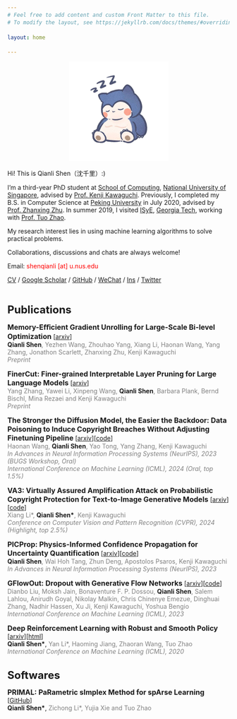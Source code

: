 ```yaml
---
# Feel free to add content and custom Front Matter to this file.
# To modify the layout, see https://jekyllrb.com/docs/themes/#overriding-theme-defaults

layout: home

---
```


<div align=center>
  <img src="assets/img/me.JPG" alt="me" style="zoom:25%;" />
</div>



Hi! This is Qianli Shen（沈千里）:) 

I’m a third-year PhD student at [School of Computing](https://www.comp.nus.edu.sg/),  [National University of Singapore](https://www.nus.edu.sg/), advised by [Prof. Kenji Kawaguchi](https://people.csail.mit.edu/kawaguch/). Previously, I completed my B.S. in Computer Science at [Peking University](http://english.pku.edu.cn/) in July 2020, advised by [Prof. Zhanxing Zhu](https://sites.google.com/view/zhanxingzhu/). In summer 2019, I visited [ISyE](https://www.isye.gatech.edu/), [Georgia Tech](https://www.gatech.edu/), working with [Prof. Tuo Zhao](https://www2.isye.gatech.edu/~tzhao80/). 

My research interest lies in using machine learning algorithms to solve practical problems.

Collaborations, discussions and chats are always welcome!

Email: <font color=Red>shenqianli [at] u.nus.edu </font>

[CV](assets/cv.pdf) / [Google Scholar](https://scholar.google.com/citations?user=p3ekN2kAAAAJ&hl=en) / [GitHub](https://github.com/ShenQianli) / [WeChat](assets/img/wechat.JPG) / [Ins](https://www.instagram.com/about311miles/) / [Twitter](https://www.twitter.com/ShenQianli)

<br>

[//]: # (<b><font size=5>Preprints</font></b>)

[//]: # (<p>)

[//]: # (<b><font size=3>The Stronger the Diffusion Model, the Easier the Backdoor: Data Poisoning to Induce Copyright Breaches Without Adjusting Finetuning Pipeline</font></b> [<a href="https://arxiv.org/abs/2401.04136">arxiv</a>][<a href="https:)

[//]: # (//github.com/haonan3/SilentBadDiffusion">code</a>])

[//]: # (<br>)

[//]: # (<font color=Grey>Haonan Wang, </font> <b>Qianli Shen</b><font color=Grey>, Yao Tong, Yang Zhang, Kenji Kawaguchi</font>)

[//]: # (<br>)

[//]: # (<font color=Grey><i> In Advances in Neural Information Processing Systems &#40;NeurIPS&#41;, 2023 &#40;BUGS Workshop, Oral&#41; </i></font> )

[//]: # (<br>)

[//]: # (<br>)

<b><font size=5>Publications</font></b>

<p>
<b><font size=3>Memory-Eﬀicient Gradient Unrolling for Large-Scale Bi-level Optimization</font></b> [<a href="https://arxiv.org/abs/2406.14095">arxiv</a>]
<br>
<font color=Grey></font> <b>Qianli Shen</b><font color=Grey>, Yezhen Wang, Zhouhao Yang, Xiang Li, Haonan Wang, Yang Zhang, Jonathon Scarlett, Zhanxing Zhu, Kenji Kawaguchi</font>
<br>
<font color=Grey><i>Preprint</i></font> 
<br>

<p>
<b><font size=3>FinerCut: Finer-grained Interpretable Layer Pruning for Large Language Models</font></b> [<a href="https://arxiv.org/abs/2405.18218">arxiv</a>]
<br>
<font color=Grey>Yang Zhang, Yawei Li, Xinpeng Wang, </font><b>Qianli Shen</b><font color=Grey>, Barbara Plank, Bernd Bischl, Mina Rezaei and Kenji Kawaguchi</font>
<br>
<font color=Grey><i>Preprint</i></font> 
<br>

<p>
<b><font size=3>The Stronger the Diffusion Model, the Easier the Backdoor: Data Poisoning to Induce Copyright Breaches Without Adjusting Finetuning Pipeline</font></b> [<a href="https://arxiv.org/abs/2401.04136">arxiv</a>][<a href="https:
//github.com/haonan3/SilentBadDiffusion">code</a>]
<br>
<font color=Grey>Haonan Wang, </font> <b>Qianli Shen</b><font color=Grey>, Yao Tong, Yang Zhang, Kenji Kawaguchi</font>
<br>
<font color=Grey><i> In Advances in Neural Information Processing Systems (NeurIPS), 2023 (BUGS Workshop, Oral) </i></font> 
<br>
<font color=Grey><i>International Conference on Machine Learning (ICML), 2024 (Oral, top 1.5%)</i></font> 
<br>

<p>
<b><font size=3>VA3: Virtually Assured Amplification Attack on Probabilistic Copyright Protection for Text-to-Image Generative Models</font></b> [<a href="https://arxiv.org/abs/2312.00057">arxiv</a>][<a href="https://github.com/South7X/VA3">code</a>]
<br>
<font color=Grey>Xiang Li*, </font> <b>Qianli Shen*</b><font color=Grey>, Kenji Kawaguchi</font>
<br>
<font color=Grey><i> Conference on Computer Vision and Pattern Recognition (CVPR), 2024 (Highlight, top 2.5%) </i></font> 
<br>

<p>
<b><font size=3>PICProp: Physics-Informed Confidence Propagation for Uncertainty Quantification</font></b> [<a href="http://arxiv.org/abs/2310.06923">arxiv</a>][<a href="https://github.com/ShenQianli/PICProp">code</a>]
<br>
<b>Qianli Shen</b><font color=Grey>, Wai Hoh Tang, Zhun Deng, Apostolos Psaros, Kenji Kawaguchi</font>
<br>
<font color=Grey><i>In Advances in Neural Information Processing Systems (NeurIPS), 2023</i></font> 
<br>

<p>
<b><font size=3>GFlowOut: Dropout with Generative Flow Networks</font></b> [<a href="https://arxiv.org/abs/2003.09534">arxiv</a>][<a href="https://github.com/kaiyuanmifen/GFNDropout">code</a>]
<br>
<font color=Grey>Dianbo Liu, Moksh Jain, Bonaventure F. P. Dossou, </font> <b>Qianli Shen</b><font color=Gray>, Salem Lahlou, Anirudh Goyal, Nikolay Malkin, Chris Chinenye Emezue, Dinghuai Zhang, Nadhir Hassen, Xu Ji, Kenji Kawaguchi, Yoshua Bengio</font>
<br>
<font color=Grey><i>International Conference on Machine Learning (ICML), 2023</i></font> 
<br>

<p>
<b><font size=3>Deep Reinforcement Learning with Robust and Smooth Policy</font></b> [<a href="https://arxiv.org/abs/2003.09534">arxiv</a>][<a href="https://www2.isye.gatech.edu/~tzhao80/III1717916/proj18_smooth.html">html</a>]  
<br>
<b>Qianli Shen*</b>, <font color=Gray>Yan Li*, Haoming Jiang, Zhaoran Wang, Tuo Zhao</font>
<br>
<font color=Grey><i>International Conference on Machine Learning (ICML), 2020</i></font> 
<br>
<br>

<b><font size=5>Softwares</font></b>

<p>
<b><font size=3>PRIMAL: PaRametric sImplex Method for spArse Learning</font></b> [<a href="https://github.com/ShenQianli/primal">GitHub</a>] 
<br>
<b>Qianli Shen*</b>, <font color=Gray>Zichong Li*, Yujia Xie and Tuo Zhao</font>
<br>
<br>

